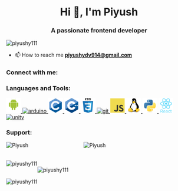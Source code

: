 <h1 align="center">Hi 👋, I'm Piyush</h1>
<h3 align="center">A passionate frontend developer</h3>

<p align="left"> <img src="https://komarev.com/ghpvc/?username=piyushy111&label=Profile%20views&color=0e75b6&style=flat" alt="piyushy111" /> </p>

- 📫 How to reach me **piyushydv914@gmail.com**

<h3 align="left">Connect with me:</h3>
<p align="left">
</p>

<h3 align="left">Languages and Tools:</h3>
<p align="left"> <a href="https://developer.android.com" target="_blank" rel="noreferrer"> <img src="https://raw.githubusercontent.com/devicons/devicon/master/icons/android/android-original-wordmark.svg" alt="android" width="40" height="40"/> </a> <a href="https://www.arduino.cc/" target="_blank" rel="noreferrer"> <img src="https://cdn.worldvectorlogo.com/logos/arduino-1.svg" alt="arduino" width="40" height="40"/> </a> <a href="https://www.cprogramming.com/" target="_blank" rel="noreferrer"> <img src="https://raw.githubusercontent.com/devicons/devicon/master/icons/c/c-original.svg" alt="c" width="40" height="40"/> </a> <a href="https://www.w3schools.com/cpp/" target="_blank" rel="noreferrer"> <img src="https://raw.githubusercontent.com/devicons/devicon/master/icons/cplusplus/cplusplus-original.svg" alt="cplusplus" width="40" height="40"/> </a> <a href="https://www.w3schools.com/css/" target="_blank" rel="noreferrer"> <img src="https://raw.githubusercontent.com/devicons/devicon/master/icons/css3/css3-original-wordmark.svg" alt="css3" width="40" height="40"/> </a> <a href="https://git-scm.com/" target="_blank" rel="noreferrer"> <img src="https://www.vectorlogo.zone/logos/git-scm/git-scm-icon.svg" alt="git" width="40" height="40"/> </a> <a href="https://developer.mozilla.org/en-US/docs/Web/JavaScript" target="_blank" rel="noreferrer"> <img src="https://raw.githubusercontent.com/devicons/devicon/master/icons/javascript/javascript-original.svg" alt="javascript" width="40" height="40"/> </a> <a href="https://www.linux.org/" target="_blank" rel="noreferrer"> <img src="https://raw.githubusercontent.com/devicons/devicon/master/icons/linux/linux-original.svg" alt="linux" width="40" height="40"/> </a> <a href="https://www.python.org" target="_blank" rel="noreferrer"> <img src="https://raw.githubusercontent.com/devicons/devicon/master/icons/python/python-original.svg" alt="python" width="40" height="40"/> </a> <a href="https://reactjs.org/" target="_blank" rel="noreferrer"> <img src="https://raw.githubusercontent.com/devicons/devicon/master/icons/react/react-original-wordmark.svg" alt="react" width="40" height="40"/> </a> <a href="https://unity.com/" target="_blank" rel="noreferrer"> <img src="https://www.vectorlogo.zone/logos/unity3d/unity3d-icon.svg" alt="unity" width="40" height="40"/> </a> </p>

<h3 align="left">Support:</h3>
<p><a href="https://www.buymeacoffee.com/Piyush"> <img align="left" src="https://cdn.buymeacoffee.com/buttons/v2/default-yellow.png" height="50" width="210" alt="Piyush" /></a><a href="https://ko-fi.com/Piyush"> <img align="left" src="https://cdn.ko-fi.com/cdn/kofi3.png?v=3" height="50" width="210" alt="Piyush" /></a></p><br><br>

<p><img align="left" src="https://github-readme-stats.vercel.app/api/top-langs?username=piyushy111&show_icons=true&locale=en&layout=compact" alt="piyushy111" /></p>

<p>&nbsp;<img align="center" src="https://github-readme-stats.vercel.app/api?username=piyushy111&show_icons=true&locale=en" alt="piyushy111" /></p>

<p><img align="center" src="https://github-readme-streak-stats.herokuapp.com/?user=piyushy111&" alt="piyushy111" /></p>

